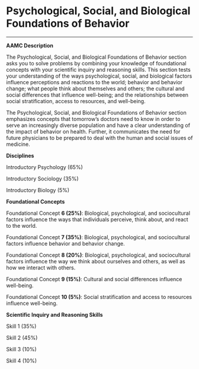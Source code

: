 # Psychological, Social, and Biological Foundations of Behavior

------



**AAMC Description**

The Psychological, Social, and Biological Foundations of Behavior section asks you to solve problems by combining your knowledge of foundational concepts with your scientific inquiry and reasoning skills. This section tests your understanding of the ways psychological, social, and biological factors influence perceptions and reactions to the world; behavior and behavior change; what people think about themselves and others; the cultural and social differences that influence well-being; and the relationships between social stratification, access to resources, and well-being.

The Psychological, Social, and Biological Foundations of Behavior section emphasizes concepts that tomorrow’s doctors need to know in order to serve an increasingly diverse population and have a clear understanding of the impact of behavior on health. Further, it communicates the need for future physicians to be prepared to deal with the human and social issues of medicine.



**Disciplines**

Introductory Psychology (65%)

Introductory Sociology (35%)

Introductory Biology (5%)



**Foundational Concepts**

Foundational Concept **6 (25%)**: Biological, psychological, and sociocultural factors influence the ways that individuals perceive, think about, and react to the world.

Foundational Concept **7 (35%)**: Biological, psychological, and sociocultural factors influence behavior and behavior change.

Foundational Concept **8 (20%)**: Biological, psychological, and sociocultural factors influence the way we think about ourselves and others, as well as how we interact with others.

Foundational Concept **9 (15%)**: Cultural and social differences influence well-being.

Foundational Concept **10 (5%)**: Social stratification and access to resources influence well-being.



**Scientific Inquiry and Reasoning Skills**

Skill 1 (35%)

Skill 2 (45%)

Skill 3 (10%)

Skill 4 (10%)
